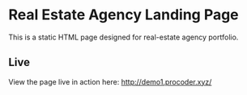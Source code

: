 # Real Estate Agency Landing Page
This is a static HTML page designed for real-estate agency portfolio.

## Live
View the page live in action here: http://demo1.procoder.xyz/
